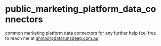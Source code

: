 # public_marketing_platform_data_connectors
common marketing platform data connectors
for any further help feel free to reach me at ahmad@datarunsdeep.com.au
